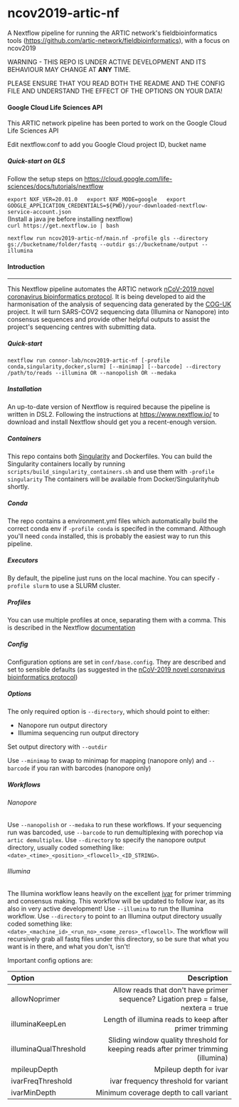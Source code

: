 # ncov2019-artic-nf
A Nextflow pipeline for running the ARTIC network's fieldbioinformatics tools (https://github.com/artic-network/fieldbioinformatics), with a focus on ncov2019 

WARNING - THIS REPO IS UNDER ACTIVE DEVELOPMENT AND ITS BEHAVIOUR MAY CHANGE AT **ANY** TIME. 

PLEASE ENSURE THAT YOU READ BOTH THE README AND THE CONFIG FILE AND UNDERSTAND THE EFFECT OF THE OPTIONS ON YOUR DATA! 
#### Google Cloud Life Sciences API
This ARTIC network pipeline has been ported to work on the Google Cloud Life Sciences API

Edit nextflow.conf to add you Google Cloud project ID, bucket name

##### Quick-start on GLS

Follow the setup steps on https://cloud.google.com/life-sciences/docs/tutorials/nextflow


`export NXF_VER=20.01.0  
export NXF_MODE=google  
export GOOGLE_APPLICATION_CREDENTIALS=${PWD}/your-downloaded-nextflow-service-account.json`  
(Install a java jre before installing nextflow)  
`curl https://get.nextflow.io | bash`  

`nextflow run ncov2019-artic-nf/main.nf -profile gls --directory gs://bucketname/folder/fastq --outdir gs://bucketname/output --illumina`

#### Introduction

------------

This Nextflow pipeline automates the ARTIC network [nCoV-2019 novel coronavirus bioinformatics protocol](https://artic.network/ncov-2019/ncov2019-bioinformatics-sop.html "nCoV-2019 novel coronavirus bioinformatics protocol"). It is being developed to aid the harmonisation of the analysis of sequencing data generated by the [COG-UK](https://github.com/COG-UK) project. It will turn SARS-COV2 sequencing data (Illumina or Nanopore) into consensus sequences and provide other helpful outputs to assist the project's sequencing centres with submitting data.
 

##### Quick-start
`nextflow run connor-lab/ncov2019-artic-nf [-profile conda,singularity,docker,slurm] [--minimap] [--barcode] --directory /path/to/reads --illumina OR --nanopolish OR --medaka `

##### Installation
An up-to-date version of Nextflow is required because the pipeline is written in DSL2. Following the instructions at https://www.nextflow.io/ to download and install Nextflow should get you a recent-enough version. 

##### Containers
This repo contains both [Singularity]("https://sylabs.io/guides/3.0/user-guide/index.html") and Dockerfiles. You can build the Singularity containers locally by running `scripts/build_singularity_containers.sh` and use them with `-profile singularity` The containers will be available from Docker/Singularityhub shortly.

##### Conda
The repo contains a environment.yml files which automatically build the correct conda env if `-profile conda` is specifed in the command. Although you'll need `conda` installed, this is probably the easiest way to run this pipeline.

##### Executors
By default, the pipeline just runs on the local machine. You can specify `-profile slurm` to use a SLURM cluster. 

##### Profiles
You can use multiple profiles at once, separating them with a comma. This is described in the Nextflow [documentation](https://www.nextflow.io/docs/latest/config.html#config-profiles) 

##### Config
Configuration options are set in `conf/base.config`. They are described and set to sensible defaults (as suggested in the [nCoV-2019 novel coronavirus bioinformatics protocol](https://artic.network/ncov-2019/ncov2019-bioinformatics-sop.html "nCoV-2019 novel coronavirus bioinformatics protocol"))

##### Options
The only required option is `--directory`, which should point to either:
 - Nanopore run output directory
 - Illumima sequencing run output directory

Set output directory with `--outdir`

Use `--minimap` to swap to minimap for mapping (nanopore only) and `--barcode` if you ran with barcodes (nanopore only)

##### Workflows

###### Nanopore
Use `--nanopolish` or `--medaka` to run these workflows. If your sequencing run was barcoded, use `--barcode` to run demultiplexing with porechop via `artic demultiplex`. Use `--directory` to specify the nanopore output directory, usually coded something like: `<date>_<time>_<position>_<flowcell>_<ID_STRING>`.

###### Illumina
The Illumina workflow leans heavily on the excellent [ivar](https://github.com/andersen-lab/ivar) for primer trimming and consensus making. This workflow will be updated to follow ivar, as its also in very active development! Use `--illumina` to run the Illumina workflow. Use `--directory` to point to an Illumina output directory usually coded something like: `<date>_<machine_id>_<run_no>_<some_zeros>_<flowcell>`. The workflow will recursively grab all fastq files under this directory, so be sure that what you want is in there, and what you don't, isn't! 

Important config options are:

| Option | Description |
|:-------|------------:|
|allowNoprimer | Allow reads that don't have primer sequence? Ligation prep = false, nextera = true|
|illuminaKeepLen | Length of illumina reads to keep after primer trimming|
|illuminaQualThreshold | Sliding window quality threshold for keeping reads after primer trimming (illumina)|
|mpileupDepth | Mpileup depth for ivar|
|ivarFreqThreshold | ivar frequency threshold for variant|
|ivarMinDepth | Minimum coverage depth to call variant|
